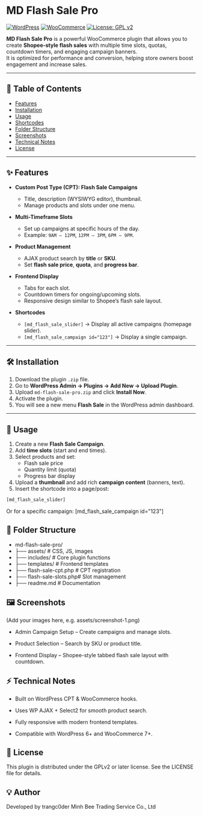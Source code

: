 # MD Flash Sale Pro

[![WordPress](https://img.shields.io/badge/WordPress-%5E6.0-blue)](https://wordpress.org/)
[![WooCommerce](https://img.shields.io/badge/WooCommerce-%5E7.0-purple)](https://woocommerce.com/)
[![License: GPL v2](https://img.shields.io/badge/License-GPL%20v2-green.svg)](https://www.gnu.org/licenses/old-licenses/gpl-2.0.en.html)

**MD Flash Sale Pro** is a powerful WooCommerce plugin that allows you to create **Shopee-style flash sales** with multiple time slots, quotas, countdown timers, and engaging campaign banners.  
It is optimized for performance and conversion, helping store owners boost engagement and increase sales.

---

## 📑 Table of Contents

- [Features](#-features)
- [Installation](#-installation)
- [Usage](#-usage)
- [Shortcodes](#-shortcodes)
- [Folder Structure](#-folder-structure)
- [Screenshots](#-screenshots)
- [Technical Notes](#-technical-notes)
- [License](#-license)

---

## ✨ Features

- **Custom Post Type (CPT): Flash Sale Campaigns**

  - Title, description (WYSIWYG editor), thumbnail.
  - Manage products and slots under one menu.

- **Multi-Timeframe Slots**

  - Set up campaigns at specific hours of the day.
  - Example: `9AM – 12PM`, `12PM – 3PM`, `6PM – 9PM`.

- **Product Management**

  - AJAX product search by **title** or **SKU**.
  - Set **flash sale price**, **quota**, and **progress bar**.

- **Frontend Display**

  - Tabs for each slot.
  - Countdown timers for ongoing/upcoming slots.
  - Responsive design similar to Shopee’s flash sale layout.

- **Shortcodes**
  - `[md_flash_sale_slider]` → Display all active campaigns (homepage slider).
  - `[md_flash_sale_campaign id="123"]` → Display a single campaign.

---

## 🛠 Installation

1. Download the plugin `.zip` file.
2. Go to **WordPress Admin → Plugins → Add New → Upload Plugin**.
3. Upload `md-flash-sale-pro.zip` and click **Install Now**.
4. Activate the plugin.
5. You will see a new menu **Flash Sale** in the WordPress admin dashboard.

---

## 🚀 Usage

1. Create a new **Flash Sale Campaign**.
2. Add **time slots** (start and end times).
3. Select products and set:
   - Flash sale price
   - Quantity limit (quota)
   - Progress bar display
4. Upload a **thumbnail** and add rich **campaign content** (banners, text).
5. Insert the shortcode into a page/post:

```php
[md_flash_sale_slider]
```

Or for a specific campaign:
[md_flash_sale_campaign id="123"]

## 📂 Folder Structure

- md-flash-sale-pro/
- ├── assets/ # CSS, JS, images
- ├── includes/ # Core plugin functions
- ├── templates/ # Frontend templates
- ├── flash-sale-cpt.php # CPT registration
- ├── flash-sale-slots.php# Slot management
- ├── readme.md # Documentation

## 🖼 Screenshots

(Add your images here, e.g. assets/screenshot-1.png)

- Admin Campaign Setup – Create campaigns and manage slots.

- Product Selection – Search by SKU or product title.

- Frontend Display – Shopee-style tabbed flash sale layout with countdown.

## ⚡ Technical Notes

- Built on WordPress CPT & WooCommerce hooks.

- Uses WP AJAX + Select2 for smooth product search.

- Fully responsive with modern frontend templates.

- Compatible with WordPress 6+ and WooCommerce 7+.

## 📜 License

This plugin is distributed under the GPLv2 or later license.
See the LICENSE
file for details.

## 💡 Author

Developed by trangc0der Minh Bee Trading Service Co., Ltd
